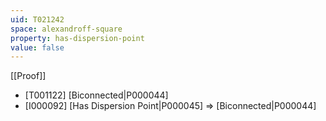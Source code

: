 ```yaml
---
uid: T021242
space: alexandroff-square
property: has-dispersion-point
value: false
---
```

[[Proof]]

* [T001122] [Biconnected|P000044]
* [I000092] [Has Dispersion Point|P000045] => [Biconnected|P000044]

